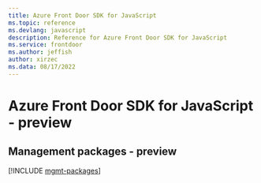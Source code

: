 ```yaml
---
title: Azure Front Door SDK for JavaScript
ms.topic: reference
ms.devlang: javascript
description: Reference for Azure Front Door SDK for JavaScript
ms.service: frontdoor
ms.author: jeffish
author: xirzec
ms.data: 08/17/2022
---
```

# Azure Front Door SDK for JavaScript - preview

## Management packages - preview
[!INCLUDE [mgmt-packages](front-door-mgmt-index.md)]
